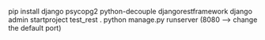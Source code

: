 pip install django psycopg2 python-decouple djangorestframework
django admin startproject test_rest .
python manage.py runserver (8080 --> change the default port)